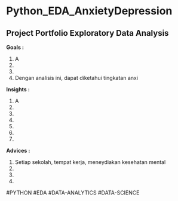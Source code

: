 # Python_EDA_AnxietyDepression

## Project Portfolio Exploratory Data Analysis


**Goals :**
1. A
2.
3.
4. Dengan analisis ini, dapat diketahui tingkatan anxi

**Insights :**
1. A
2.
3.
4.
5.
6.
7.

**Advices :**
1. Setiap sekolah, tempat kerja, meneydiakan kesehatan mental 
2.
3.
4.




#PYTHON #EDA #DATA-ANALYTICS #DATA-SCIENCE
